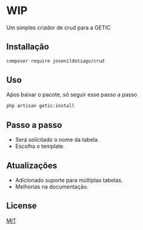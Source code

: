 # WIP

Um simples criador de crud para a GETIC

## Installação

```bash
composer require josenildotiago/crud
```

## Uso

Aṕos baixar o pacote, só seguir esse passo a passo

```bash
php artisan getic:install
```

## Passo a passo

- Será solicitado o nome da tabela.
- Escolha o template.

## Atualizações

- Adicionado suporte para múltiplas tabelas.
- Melhorias na documentação.

## License

[MIT](https://choosealicense.com/licenses/mit/)
